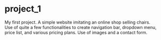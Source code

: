 # project_1

My first project.
A simple website imitating an online shop selling chairs.
Use of quite a few functionalities to create navigation bar, dropdown menu, price list, and various pricing plans.
Use of images and a contact form. 
